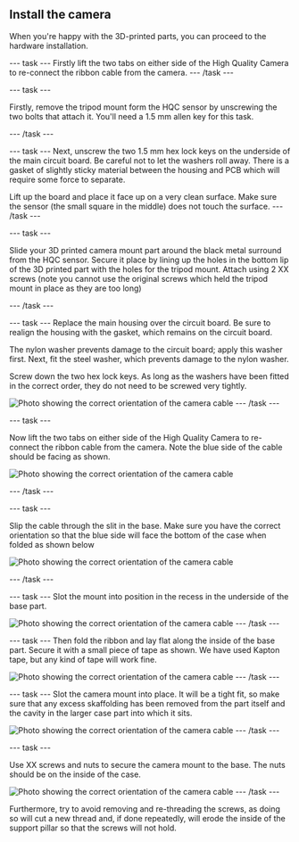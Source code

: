 ## Install the camera

When you're happy with the 3D-printed parts, you can proceed to the hardware installation.

--- task ---
Firstly lift the two tabs on either side of the High Quality Camera to re-connect the ribbon cable from the camera.
--- /task ---


--- task ---

Firstly, remove the tripod mount form the HQC sensor by unscrewing the two bolts that attach it. You'll need a 1.5 mm allen key for this task. 

--- /task ---

--- task ---
Next, unscrew the two 1.5 mm hex lock keys on the underside of the main circuit board. Be careful not to let the washers roll away. There is a gasket of slightly sticky material between the housing and PCB which will require some force to separate.

Lift up the board and place it face up on a very clean surface. Make sure the sensor (the small square in the middle) does not touch the surface.
--- /task ---

--- task ---

Slide your 3D printed camera mount part around the black metal surround from the HQC sensor. Secure it place by lining up the holes in the bottom lip of the 3D printed part with the holes for the tripod mount. Attach using 2 XX screws (note you cannot use the original screws which held the tripod mount in place as they are too long)

--- /task ---

--- task ---
Replace the main housing over the circuit board. Be sure to realign the housing with the gasket, which remains on the circuit board.

The nylon washer prevents damage to the circuit board; apply this washer first. Next, fit the steel washer, which prevents damage to the nylon washer.

Screw down the two hex lock keys. As long as the washers have been fitted in the correct order, they do not need to be screwed very tightly.

![Photo showing the correct orientation of the camera cable](images/cam-fold1.png)
--- /task ---

--- task ---

Now lift the two tabs on either side of the High Quality Camera to re-connect the ribbon cable from the camera. Note the blue side of the cable should be facing as shown. 

![Photo showing the correct orientation of the camera cable](images/camera_mount_with_HQC_back.JPG)

--- /task ---


--- task ---

Slip the cable through the slit in the base. Make sure you have the correct orientation so that the blue side will face the bottom of the case when folded as shown below

![Photo showing the correct orientation of the camera cable](images/camera_slide_in.JPG)

--- /task ---

--- task ---
Slot the mount into position in the recess in the underside of the base part.  

![Photo showing the correct orientation of the camera cable](images/camera_mount_in.JPG)
--- /task ---

--- task ---
Then fold the ribbon and lay flat along the inside of the base part. Secure it with a small piece of tape as shown. We have used Kapton tape, but any kind of tape will work fine.

![Photo showing the correct orientation of the camera cable](images/camera_cable_tape.JPG)
--- /task ---

--- task ---
Slot the camera mount into place. It will be a tight fit, so make sure that any excess skaffolding has been removed from the part itself and the cavity in the larger case part into which it sits. 

![Photo showing the correct orientation of the camera cable](images/camera_cable_tape.JPG)
--- /task ---

--- task ---

Use XX screws and nuts to secure the camera mount to the base. The nuts should be on the inside of the case. 

![Photo showing the correct orientation of the camera cable](images/camera_cable_tape.JPG)
--- /task ---


 Furthermore, try to avoid removing and re-threading the screws, as doing so will cut a new thread and, if done repeatedly, will erode the inside of the support pillar so that the screws will not hold.
